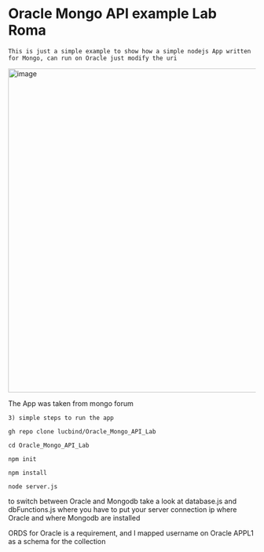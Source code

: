 # Oracle Mongo API example Lab Roma

` This is just a simple example to show how a simple nodejs App written for Mongo, can run on Oracle just modify the uri `

<img width="660" alt="image" src="https://user-images.githubusercontent.com/53658658/201542381-1dc18335-6c09-43e6-9a73-45d31a34cba1.png">

The App was taken from mongo forum 


```3) simple steps to run the app```

`gh repo clone lucbind/Oracle_Mongo_API_Lab`

`cd Oracle_Mongo_API_Lab`

`npm init`

`npm install`

`node server.js`


to switch between Oracle and Mongodb take a look at database.js and dbFunctions.js where you have to put your server connection ip where Oracle and where Mongodb are installed

ORDS for Oracle is a requirement, and I mapped username on Oracle APPL1 as a schema for the collection 
